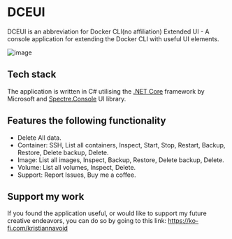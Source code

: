 # DCEUI
DCEUI is an abbreviation for Docker CLI(no affiliation) Extended UI - A console application for extending the Docker CLI with useful UI elements.

![image](https://user-images.githubusercontent.com/44140903/199591629-fab1b285-10ea-4908-87ac-ab0e75a6bdb2.png)


## Tech stack
The application is written in C# utilising the [.NET Core](https://dotnet.microsoft.com/en-us/) framework by Microsoft and [Spectre.Console](https://spectreconsole.net) UI library. 


## Features the following functionality
- Delete All data.
- Container: SSH, List all containers, Inspect, Start, Stop, Restart, Backup, Restore, Delete backup, Delete.
- Image: List all images, Inspect, Backup, Restore, Delete backup, Delete.
- Volume: List all volumes, Inspect, Delete.
- Support: Report Issues, Buy me a coffee.


## Support my work
If you found the application useful, or would like to support my future creative endeavors, you can do so by going to this link:
https://ko-fi.com/kristiannavoid
